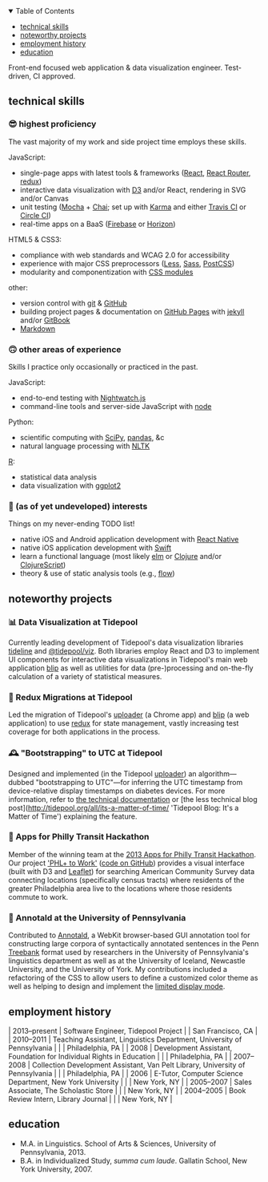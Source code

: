 <details open>
  <summary>Table of Contents</summary>
  <ul>
    <li><a href="#technical-skills">technical skills</a></li>
    <li><a href="#noteworthy-projects">noteworthy projects</a></li>
    <li><a href="#employment-history">employment history</a></li>
    <li><a href="#education">education</a></li>
  </ul>
</details>

<span class="mission">Front-end focused web application & data visualization engineer. Test-driven, CI approved.</span>

## technical skills

### 😎 highest proficiency

<span class="skills-explainer">The vast majority of my work and side project time employs these skills.</span>

JavaScript:

  - single-page apps with latest tools & frameworks ([React](https://facebook.github.io/react/ 'React'), [React Router](https://github.com/reactjs/react-router#readme 'GitHub: React Router README'), [redux](http://redux.js.org/ 'redux'))
  - interactive data visualization with [D3](https://d3js.org/ 'D3: Data-Driven Documents') and/or React, rendering in SVG and/or Canvas
  - unit testing ([Mocha](https://mochajs.org/ 'Mocha JavaScript test framework') + [Chai](http://chaijs.com/ 'Chai assertion library'); set up with [Karma](https://karma-runner.github.io/1.0/index.html 'Karma test runner') and either [Travis CI](https://travis-ci.org/ 'Travis CI') or [Circle CI](https://circleci.com/ 'CircleCI'))
  - real-time apps on a BaaS ([Firebase](https://firebase.google.com/ 'Firebase') or [Horizon](http://horizon.io/ 'Horizon'))

HTML5 & CSS3:

  - compliance with web standards and WCAG 2.0 for accessibility
  - experience with major CSS preprocessors ([Less](http://lesscss.org/ 'Less CSS'), [Sass](http://sass-lang.com/ 'Sass: CSS with superpowers'), [PostCSS](http://postcss.org/ 'PostCSS'))
  - modularity and componentization with [CSS modules](https://github.com/css-modules/css-modules#readme 'GitHub: CSS modules README')

other:

  - version control with [git](https://git-scm.com/ 'git') & [GitHub](https://github.com/ 'GitHub')
  - building project pages & documentation on [GitHub Pages](https://pages.github.com/ 'GitHub Pages') with [jekyll](https://jekyllrb.com/ 'jekyll') and/or [GitBook](https://github.com/GitbookIO/gitbook#readme 'GitHub: GitBook README')
  - [Markdown](https://daringfireball.net/projects/markdown/ 'Markdown')

### 🙃 other areas of experience

<span class="skills-explainer">Skills I practice only occasionally or practiced in the past.</span>

JavaScript:

  - end-to-end testing with [Nightwatch.js](http://nightwatchjs.org/ 'Nightwatch.js')
  - command-line tools and server-side JavaScript with [node](https://nodejs.org/en/ 'node JavaScript runtime')

Python:

  - scientific computing with [SciPy](https://www.scipy.org/ 'SciPy'), [pandas](http://pandas.pydata.org/ 'pandas: Python data analysis library'), &c
  - natural language processing with [NLTK](http://www.nltk.org/ 'Python natural language toolkit')

[R](https://www.r-project.org/ 'The R project for statistical computing'):

  - statistical data analysis
  - data visualization with [ggplot2](http://ggplot2.org/ 'ggplot2')

### 🤔 (as of yet undeveloped) interests

<span class="skills-explainer">Things on my never-ending TODO list!</span>

- native iOS and Android application development with [React Native](https://facebook.github.io/react-native/ 'React Native')
- native iOS application development with [Swift](https://developer.apple.com/swift/ 'Swift programming language')
- learn a functional language (most likely [elm](http://elm-lang.org/ 'elm: the best of functional programming in your browser') or [Clojure](https://clojure.org/ 'Clojure') and/or [ClojureScript](http://clojure.org/about/clojurescript 'ClojureScript'))
- theory & use of static analysis tools (e.g., [flow](https://flowtype.org/ 'flow: a static type checker for JavaScript'))

## noteworthy projects

### 📊 Data Visualization at Tidepool

Currently leading development of Tidepool's data visualization libraries [tideline](https://github.com/tidepool-org/tideline 'GitHub: tideline') and [@tidepool/viz](https://github.com/tidepool-org/viz 'GitHub: @tidepool/viz'). Both libraries employ React and D3 to implement UI components for interactive data visualizations in Tidepool's main web application [blip](https://github.com/tidepool-org/blip 'GitHub: blip') as well as utilities for data (pre-)processing and on-the-fly calculation of a variety of statistical measures.

### 🚀 Redux Migrations at Tidepool

Led the migration of Tidepool's [uploader](https://github.com/tidepool-org/chrome-uploader 'GitHub: chrome-uploader') (a Chrome app) and [blip](https://github.com/tidepool-org/blip 'GitHub: blip') (a web application) to use [redux](http://redux.js.org/ 'redux') for state management, vastly increasing test coverage for both applications in the process.

### 🕰 "Bootstrapping" to UTC at Tidepool

Designed and implemented (in the Tidepool [uploader](https://github.com/tidepool-org/chrome-uploader 'GitHub: chrome-uploader')) an algorithm—dubbed "bootstrapping to UTC"—for inferring the UTC timestamp from device-relative display timestamps on diabetes devices. For more information, refer to [the technical documentation](http://developer.tidepool.io/chrome-uploader/docs/BootstrappingToUTC.html 'BtUTC technical documentation') or [the less technical blog post](http://tidepool.org/all/its-a-matter-of-time/ 'Tidepool Blog: It's a Matter of Time') explaining the feature.

### 🚎 Apps for Philly Transit Hackathon

Member of the winning team at the [2013 Apps for Philly Transit Hackathon](http://technical.ly/philly/2013/10/02/apps-philly-transit-hackathon-winners/ 'Technically Philly: 2013 Apps for Philly Transit Hackathon Winners'). Our project ['PHL+ to Work'](http://janabeck.com/PHLWork/ 'PHL+ to Work') ([code on GitHub](https://github.com/jebeck/PHLWork 'GitHub: PHLWork')) provides a visual interface (built with D3 and [Leaflet](http://leafletjs.com/ 'Leaflet')) for searching American Community Survey data connecting locations (specifically census tracts) where residents of the greater Philadelphia area live to the locations where those residents commute to work.

### 🌳 Annotald at the University of Pennsylvania

Contributed to [Annotald](http://annotald.github.io/ 'Annotald'), a WebKit browser-based GUI annotation tool for constructing large corpora of syntactically annotated sentences in the Penn [Treebank](https://en.wikipedia.org/wiki/Treebank 'Wikipedia: Treebank') format used by researchers in the University of Pennsylvania's linguistics department as well as at the University of Iceland, Newcastle University, and the University of York. My contributions included a refactoring of the CSS to allow users to define a customized color theme as well as helping to design and implement the [limited display mode](http://annotald.github.io/user.html#limiteddisplay 'Annotald User Manual: limited display mode').

## employment history

| 2013–present | Software Engineer, Tidepool Project
| | San Francisco, CA |
| 2010–2011 | Teaching Assistant, Linguistics Department, University of Pennsylvania |
| | Philadelphia, PA |
| 2008 | Development Assistant, Foundation for Individual Rights in Education |
| | Philadelphia, PA |
| 2007–2008 | Collection Development Assistant, Van Pelt Library, University of Pennsylvania |
| | Philadelphia, PA |
| 2006 | E-Tutor, Computer Science Department, New York University |
| | New York, NY |
| 2005–2007 | Sales Associate, The Scholastic Store |
| | New York, NY |
| 2004–2005 | Book Review Intern, Library Journal |
| | New York, NY |

## education

- M.A. in Linguistics. School of Arts & Sciences, University of Pennsylvania, 2013.
- B.A. in Individualized Study, *summa cum laude*. Gallatin School, New York University, 2007.